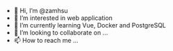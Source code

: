 - 👋 Hi, I’m @zamhsu
- 👀 I’m interested in web application
- 🌱 I’m currently learning Vue, Docker and PostgreSQL
- 💞️ I’m looking to collaborate on ...
- 📫 How to reach me ...

<!---
zamhsu/zamhsu is a ✨ special ✨ repository because its `README.md` (this file) appears on your GitHub profile.
You can click the Preview link to take a look at your changes.
--->
